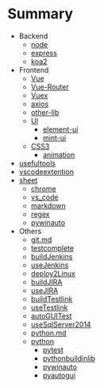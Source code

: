 # Summary

* Backend
    * [node](docs/backend/node.md)
    * [express](docs/backend/express.md)
    * [koa2](docs/backend/koa2.md)
* Frontend
    * [Vue](docs/frondend/vue.md)
    * [Vue-Router](docs/frondend/vue-router.md)
    * [Vuex](docs/frondend/vuex.md)
    * [axios](docs/frondend/axios.md)
    * [other-lib](docs/frondend/vuex.md)
    * [UI]()
      * [element-ui](docs/frondend/UI/element-ui.md)
      * [mint-ui](docs/frondend/UI/mint-ui.md)
    * [CSS3]()
      - [animation](docs/frondend/css3/animation.md)
* [usefultools](docs/usefultools.md)
* [vscodeextention](docs/vscodeextention.md)
* [sheet]()
    * [chrome](docs/sheet/chrome.md)
    * [vs_code](docs/sheet/vs_code.md)
    * [markdown](docs/sheet/markdown.md)
    * [regex](docs/sheet/regex.md)
    * [pywinauto](docs/sheet/pywinauto.md)
* Others
    * [git.md](docs/others/git.md)
    * [testcomplete](docs/others/testcomplete.md)
    * [buildJenkins](docs/others/buildJenkins.md)
    * [useJenkins](docs/others/useJenkins.md)
    * [deploy2Linux](docs/others/deploy2Linux.md)
    * [buildJIRA](docs/others/buildJIRA.md)
    * [useJIRA](docs/others/useJIRA.md)
    * [buildTestlink](docs/others/buildTestlink.md)
    * [useTestlink](docs/others/useTestlink.md)
    * [autoGUITest](docs/others/autoGUITest.md)
    * [useSqlServer2014](docs/others/useSqlServer2014.md)
    * [python.md](docs/others/python.md)
    * [python]()
        * [pytest](docs/others/pythonLib/pytest.md)
        * [pythonbuildinlib](docs/others/pythonLib/pythonbuildinlib.md)
        * [pywinauto](docs/others/pythonLib/pywinauto.md)
        * [pyautogui](docs/others/pythonLib/pyautogui.md)

